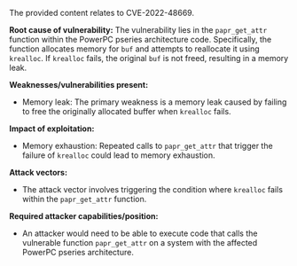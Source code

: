 The provided content relates to CVE-2022-48669.

**Root cause of vulnerability:**
The vulnerability lies in the `papr_get_attr` function within the PowerPC pseries architecture code. Specifically, the function allocates memory for `buf` and attempts to reallocate it using `krealloc`. If `krealloc` fails, the original `buf` is not freed, resulting in a memory leak.

**Weaknesses/vulnerabilities present:**
- Memory leak: The primary weakness is a memory leak caused by failing to free the originally allocated buffer when `krealloc` fails.

**Impact of exploitation:**
- Memory exhaustion: Repeated calls to `papr_get_attr` that trigger the failure of `krealloc` could lead to memory exhaustion.

**Attack vectors:**
- The attack vector involves triggering the condition where `krealloc` fails within the `papr_get_attr` function.

**Required attacker capabilities/position:**
- An attacker would need to be able to execute code that calls the vulnerable function `papr_get_attr` on a system with the affected PowerPC pseries architecture.